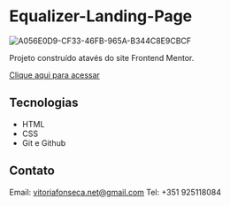 # Equalizer-Landing-Page

![A056E0D9-CF33-46FB-965A-B344C8E9CBCF](https://github.com/vitorianfonseca/Equalizer-Landing-Page/assets/113269524/ec4c09f9-975c-4c70-9b38-4a0ed639fefe)

Projeto construído atavés do site Frontend Mentor.

[Clique aqui para acessar](https://equalizer-landing-page-henna.vercel.app/)

## Tecnologias

- HTML
- CSS
- Git e Github

## Contato

Email: vitoriafonseca.net@gmail.com
Tel: +351 925118084
